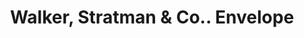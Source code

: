 ---
doi: 10.7916/D8P570MP
date_other: '1890'
date_other_textual: '1890'
form: printed ephemera
genre:
- Envelopes
name:
- Walker, Stratman & Co.
object_in_context_url: https://biggert.cul.columbia.edu/items/view/ave_biggert_01499
subject_hierarchical_geographic:
- Pittsburgh, Pennsylvania, United States
subject_name:
- Walker, Stratman & Co.
title: Walker, Stratman & Co.. Envelope
sort_title: Walker, Stratman & Co.. Envelope
call_number: ave_biggert_01499
coordinates:
- 40.439722222222215,-79.97638888888889
pid: ave_biggert_01499
identifiers: ave_biggert_01499
thumbnail: https://derivativo-3.library.columbia.edu/iiif/2/ldpd:344010/full/!256,256/0/native.jpg
permalink: /biggert/ave_biggert_01499/
layout: iiif-image-page
---